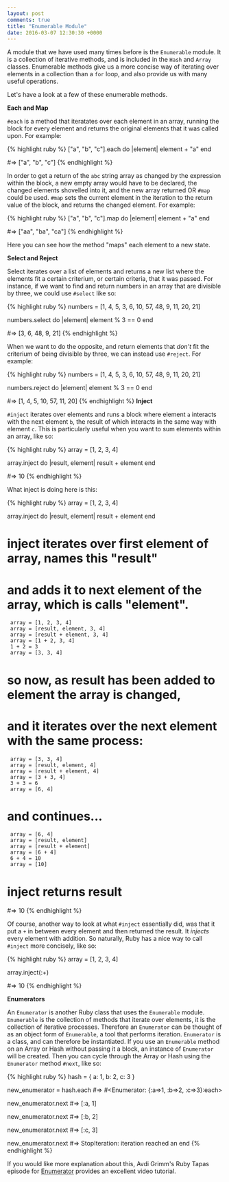 ```yaml
---
layout: post
comments: true
title: "Enumerable Module"
date: 2016-03-07 12:30:30 +0000
---
```


A module that we have used many times before is the `Enumerable` module. It is a collection of iterative methods, and is included in the `Hash` and `Array` classes. Enumerable methods give us a more concise way of iterating over elements in a collection than a `for` loop, and also provide us with many useful operations. 

Let's have a look at a few of these enumerable methods.

<strong> Each and Map </strong>

`#each` is a method that iteratates over each element in an array, running the block for every element and returns the original elements that it was called upon. For example:

{% highlight ruby %}
["a", "b", "c"].each do |element|
	element + "a"
end

#=> ["a", "b", "c"]
{% endhighlight %}

In order to get a return of the `abc` string array as changed by the expression within the block, a new empty array would have to be declared, the changed elements shovelled into it, and the new array returned OR `#map` could be used. `#map` sets the current element in the iteration to the return value of the block, and returns the changed element. For example:

{% highlight ruby %}
["a", "b", "c"].map do |element|
	element + "a"
end

#=> ["aa", "ba", "ca"]
{% endhighlight %}

Here you can see how the method "maps" each element to a new state.

<strong> Select and Reject </strong>

Select iterates over a list of elements and returns a new list where the elements fit a certain criterium, or certain criteria, that it was passed. For instance, if we want to find and return numbers in an array that are divisible by three, we could use `#select` like so:

{% highlight ruby %}
numbers = [1, 4, 5, 3, 6, 10, 57, 48, 9, 11, 20, 21]

numbers.select do |element|
	element % 3 == 0
end

#=> [3, 6, 48, 9, 21]
{% endhighlight %}

When we want to do the opposite, and return elements that <i>don't</i> fit the criterium of being divisible by three, we can instead use `#reject`. For example:

{% highlight ruby %}
numbers = [1, 4, 5, 3, 6, 10, 57, 48, 9, 11, 20, 21]

numbers.reject do |element|
	element % 3 == 0
end

#=> [1, 4, 5, 10, 57, 11, 20]
{% endhighlight %}
<strong> Inject </strong>

`#inject` iterates over elements and runs a block where element `a` interacts with the next element `b`, the result of which interacts in the same way with element `c`. This is particularly useful when you want to sum elements within an array, like so:

{% highlight ruby %}
array = [1, 2, 3, 4]

array.inject do |result, element|
	result + element
end

#=> 10
{% endhighlight %}

What inject is doing here is this:

{% highlight ruby %}
array = [1, 2, 3, 4]

array.inject do |result, element|
	result + element
end

# inject iterates over first element of array, names this "result" 
# and adds it to next element of the array, which is calls "element".

	 array = [1, 2, 3, 4]
	 array = [result, element, 3, 4]
	 array = [result + element, 3, 4]
	 array = [1 + 2, 3, 4]
	 1 + 2 = 3
	 array = [3, 3, 4]

# so now, as result has been added to element the array is changed, 
# and it iterates over the next element with the same process:

	 array = [3, 3, 4]
	 array = [result, element, 4]
	 array = [result + element, 4]
	 array = [3 + 3, 4]
	 3 + 3 = 6
	 array = [6, 4]

# and continues...

	 array = [6, 4]
	 array = [result, element]
	 array = [result + element]
	 array = [6 + 4]
	 6 + 4 = 10
	 array = [10]

# inject returns result
#=> 10
{% endhighlight %}

Of course, another way to look at what `#inject` essentially did, was that it put a `+` in between every element and then returned the result. It <i>injects</i> every element with addition. So naturally, Ruby has a nice way to call `#inject` more concisely, like so:

{% highlight ruby %}
array = [1, 2, 3, 4]

array.inject(:+)

#=> 10
{% endhighlight %}

<strong> Enumerators </strong>

An `Enumerator` is another Ruby class that uses the `Enumerable` module. `Enumerable` is the collection of methods that iterate over elements, it is the collection of iterative processes. Therefore an `Enumerator` can be thought of as an object form of `Enumerable`, a tool that performs iteration. `Enumerator` is a class, and can therefore be instantiated. If you use an `Enumerable` method on an Array or Hash without passing it a block, an instance of `Enumerator` will be created. Then you can cycle through the Array or Hash using the `Enumerator` method `#next`, like so:

{% highlight ruby %}
hash = { a: 1, b: 2, c: 3 }

new_enumerator = hash.each
#=> #<Enumerator: {:a=>1, :b=>2, :c=>3}:each>

new_enumerator.next
#=> [:a, 1]

new_enumerator.next
#=> [:b, 2]

new_enumerator.next
#=> [:c, 3]

new_enumerator.next
#=> StopIteration: iteration reached an end
{% endhighlight %}

If you would like more explanation about this, Avdi Grimm's Ruby Tapas episode for [Enumerator][enumerator-ruby-tapas] provides an excellent video tutorial.

[enumerator-ruby-tapas]: http://www.rubytapas.com/episodes/59-Enumerator
